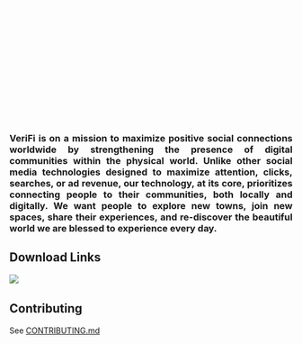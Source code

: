 <p align="center">

<picture>
  <source media="(prefers-color-scheme: dark)" srcset=".github/VeriFi_white_transparent.png">
  <img alt="Text changing depending on mode. Light: 'So light!' Dark: 'So dark!'" src=".github/VeriFi_black_transparent.png">
</picture>

</p>

<h3 align="justify">
VeriFi is on a mission to maximize positive social connections worldwide by 
strengthening the presence of digital communities within the physical world.
Unlike other social media technologies designed to maximize attention, clicks,
searches, or ad revenue, our technology, at its core, prioritizes connecting 
people to their communities, both locally and digitally. We want people to 
explore new towns, join new spaces, share their experiences, and re-discover 
the beautiful world we are blessed to experience every day.
</h3>

## Download Links

<a href="https://play.google.com/store/apps/details?id=world.verifi.app">
  <img
  src="https://cdn.rawgit.com/steverichey/google-play-badge-svg/master/img/en_get.svg"
  "width" = "40%">
</a>

## Contributing

See [CONTRIBUTING.md](./CONTRIBUTING.md)
